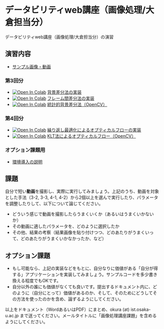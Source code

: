 # データビリティweb講座（画像処理/大倉担当分）
データビリティweb講座（画像処理/大倉担当分）の演習

## 演習内容
- [サンプル画像・動画](https://drive.google.com/drive/folders/1vRglA8dPsKaqYOO066_IfzJtj18G045p?usp=sharing)

### 第3回分
- [![Open In Colab](https://colab.research.google.com/assets/colab-badge.svg)](https://colab.research.google.com/github/fumio125/datability_web/blob/master/3-1_bg_subtraction.ipynb) [背景差分法の実装](3-1_bg_subtraction.ipynb)
- [![Open In Colab](https://colab.research.google.com/assets/colab-badge.svg)](https://colab.research.google.com/github/fumio125/datability_web/blob/master/3-2_frame_subtraction.ipynb) [フレーム間差分法の実装](3-2_frame_subtraction.ipynb)
- [![Open In Colab](https://colab.research.google.com/assets/colab-badge.svg)](https://colab.research.google.com/github/fumio125/datability_web/blob/master/3-3_subtraction_opencv.ipynb) [統計的背景差分法（OpenCV）](3-3_subtraction_opencv.ipynb)

### 第4回分
- [![Open In Colab](https://colab.research.google.com/assets/colab-badge.svg)](https://colab.research.google.com/github/fumio125/datability_web/blob/master/4-1_optical_flow_iterative.ipynb) [繰り返し最適化によるオプティカルフローの実装](4-1_optical_flow_iterative.ipynb)
- [![Open In Colab](https://colab.research.google.com/assets/colab-badge.svg)](https://colab.research.google.com/github/fumio125/datability_web/blob/master/4-2_optical_flow_LK.ipynb) [KLT法によるオプティカルフロー（OpenCV）](4-2_optical_flow_LK.ipynb)


### オプション課題用
- [環境導入の説明](docs/intro.pdf)


## 課題
自分で短い**動画**を撮影し、実際に実行してみましょう。上記のうち、動画を対象とした手法（3-2, 3-3, 4-1, 4-2）から2個以上を選んで実行したり、パラメータを調整したりして、以下について論じてください。
- どういう感じで動画を撮影したらうまくいくか（あるいはうまくいかないか）
- その動画に適したパラメータを、どのように選択したか
- その他、結果の考察（結果画像を貼り付けつつ、どのあたりがうまくいって、どのあたりがうまくいかなかったか、など）

## オプション課題
- もし可能なら、上記の実装などをもとに、自分なりに価値がある「自分が得する」アプリケーションを実装してみましょう。サンプルコードを多少書き換える程度でもOKです。
- 自分以外の誰にも価値がなくても良いです。提出するドキュメント内に、どのように（自分にとって）価値があるのか、そして、そのためにどうしてその方法を使ったのかを含め、論ずるようにしてください。

以上をドキュメント（WordあるいはPDF）にまとめ、okura (at) ist.osaka-u.ac.jp まで送ってください。メールタイトルに「画像処理講座課題」を含めるようにしてください。
